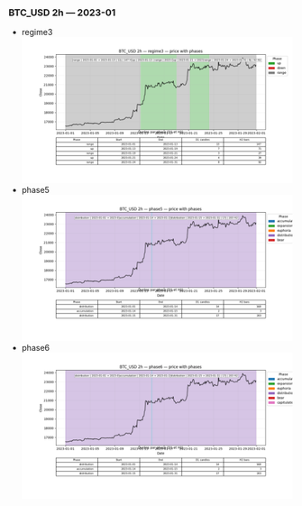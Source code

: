 ### BTC_USD 2h — 2023-01

- regime3
![BTC_USD_2h_regime3_2023-01_phase_price.png](outputs/fourier/phase_monthly/BTC_USD/2h/2023/2023-01/BTC_USD_2h_regime3_2023-01_phase_price.png)
- phase5
![BTC_USD_2h_phase5_2023-01_phase_price.png](outputs/fourier/phase_monthly/BTC_USD/2h/2023/2023-01/BTC_USD_2h_phase5_2023-01_phase_price.png)
- phase6
![BTC_USD_2h_phase6_2023-01_phase_price.png](outputs/fourier/phase_monthly/BTC_USD/2h/2023/2023-01/BTC_USD_2h_phase6_2023-01_phase_price.png)